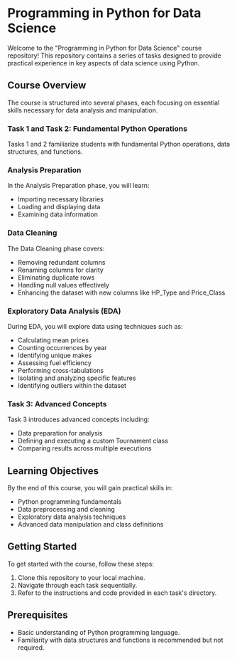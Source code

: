 # Programming in Python for Data Science

Welcome to the "Programming in Python for Data Science" course repository! This repository contains a series of tasks designed to provide practical experience in key aspects of data science using Python.

## Course Overview

The course is structured into several phases, each focusing on essential skills necessary for data analysis and manipulation.

### Task 1 and Task 2: Fundamental Python Operations

Tasks 1 and 2 familiarize students with fundamental Python operations, data structures, and functions.

### Analysis Preparation

In the Analysis Preparation phase, you will learn:
- Importing necessary libraries
- Loading and displaying data
- Examining data information

### Data Cleaning

The Data Cleaning phase covers:
- Removing redundant columns
- Renaming columns for clarity
- Eliminating duplicate rows
- Handling null values effectively
- Enhancing the dataset with new columns like HP_Type and Price_Class

### Exploratory Data Analysis (EDA)

During EDA, you will explore data using techniques such as:
- Calculating mean prices
- Counting occurrences by year
- Identifying unique makes
- Assessing fuel efficiency
- Performing cross-tabulations
- Isolating and analyzing specific features
- Identifying outliers within the dataset

### Task 3: Advanced Concepts

Task 3 introduces advanced concepts including:
- Data preparation for analysis
- Defining and executing a custom Tournament class
- Comparing results across multiple executions

## Learning Objectives

By the end of this course, you will gain practical skills in:
- Python programming fundamentals
- Data preprocessing and cleaning
- Exploratory data analysis techniques
- Advanced data manipulation and class definitions

## Getting Started

To get started with the course, follow these steps:

1. Clone this repository to your local machine.
2. Navigate through each task sequentially.
3. Refer to the instructions and code provided in each task's directory.

## Prerequisites

- Basic understanding of Python programming language.
- Familiarity with data structures and functions is recommended but not required.


